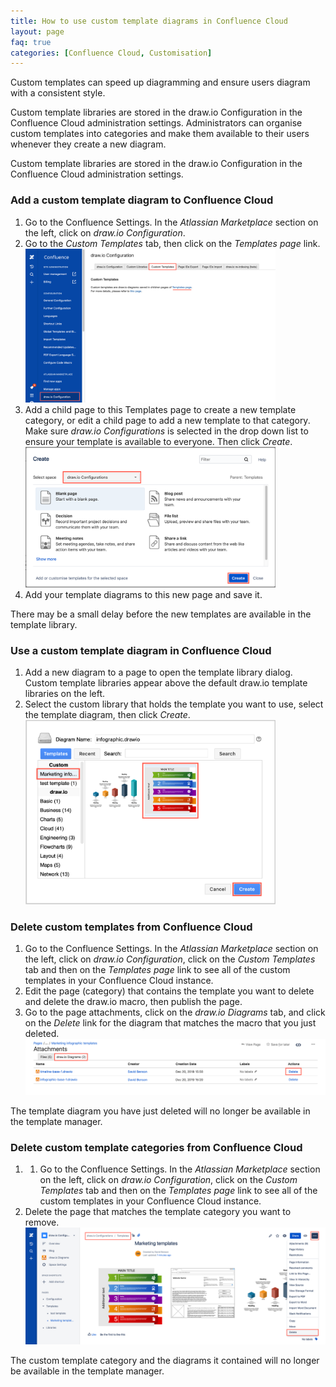 ```yaml
---
title: How to use custom template diagrams in Confluence Cloud
layout: page
faq: true
categories: [Confluence Cloud, Customisation]
---
```


Custom templates can speed up diagramming and ensure users diagram with a consistent style.

Custom template libraries are stored in the draw.io Configuration in the Confluence Cloud administration settings. Administrators can organise custom templates into categories and make them available to their users whenever they create a new diagram.

Custom template libraries are stored in the draw.io Configuration in the Confluence Cloud administration settings.

### Add a custom template diagram to Confluence Cloud

1. Go to the Confluence Settings. In the _Atlassian Marketplace_ section on the left, click on _draw.io Configuration_.
2. Go to the _Custom Templates_ tab, then click on the _Templates page_ link.
<br /><img src="/assets/img/blog/open-custom-templates-confluence-cloud-admin.png" width="400" alt="Go to the Templates page via the draw.io Configuration in Confluence Cloud">
3. Add a child page to this Templates page to create a new template category, or edit a child page to add a new template to that category. Make sure _draw.io Configurations_ is selected in the drop down list to ensure your template is available to everyone. Then click _Create_.
<br /><img src="/assets/img/blog/add-custom-template-library-confluence-cloud.png" width="400" alt="Add a new category to store custom template diagrams in Confluence Cloud">
4. Add your template diagrams to this new page and save it.

There may be a small delay before the new templates are available in the template library.

### Use a custom template diagram in Confluence Cloud

1. Add a new diagram to a page to open the template library dialog. Custom template libraries appear above the default draw.io template libraries on the left.
2. Select the custom library that holds the template you want to use, select the template diagram, then click _Create_.
<br /><img src="/assets/img/blog/new-diagram-custom-template-confluence-cloud.png" width="400" alt="Create a new diagram from a custom template in draw.io for Confluence Cloud">

### Delete custom templates from Confluence Cloud

1. Go to the Confluence Settings. In the _Atlassian Marketplace_ section on the left, click on _draw.io Configuration_, click on the _Custom Templates_ tab and then on the _Templates page_ link to see all of the custom templates in your Confluence Cloud instance.
2. Edit the page (category) that contains the template you want to delete and delete the draw.io macro, then publish the page.
3. Go to the page attachments, click on the _draw.io Diagrams_ tab, and click on the _Delete_ link for the diagram that matches the macro that you just deleted.
<br /><img src="/assets/img/blog/delete-custom-template-attachment-confluence-cloud.png" width="600" alt="Delete the template diagram from the list of draw.io diagrams attached to that page">

The template diagram you have just deleted will no longer be available in the template manager.

### Delete custom template categories from Confluence Cloud

1. 1. Go to the Confluence Settings. In the _Atlassian Marketplace_ section on the left, click on _draw.io Configuration_, click on the _Custom Templates_ tab and then on the _Templates page_ link to see all of the custom templates in your Confluence Cloud instance.
2. Delete the page that matches the template category you want to remove.
<br /><img src="/assets/img/blog/delete-custom-template-category-confluence-cloud.png" width="600" alt="Delete a category and its custom template diagrams in Confluence Cloud">

The custom template category and the diagrams it contained will no longer be available in the template manager.
